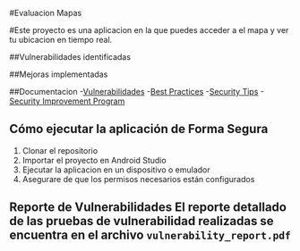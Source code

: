 #Evaluacion Mapas

#Este proyecto es una aplicacion en la que puedes acceder a el mapa y ver tu ubicacion en tiempo real.

##Vulnerabilidades identificadas

##Mejoras implementadas

##Documentacion
-[Vulnerabilidades](vulnerabilities.md)
-[Best Practices]()
-[Security Tips]()
-[Security Improvement Program]()

## Cómo ejecutar la aplicación de Forma Segura
1. Clonar el repositorio
2. Importar el proyecto en Android Studio
3. Ejecutar la aplicacion en un dispositivo o emulador
4. Asegurare de que los permisos necesarios están configurados

## Reporte de Vulnerabilidades El reporte detallado de las pruebas de vulnerabilidad realizadas se encuentra en el archivo `vulnerability_report.pdf`
